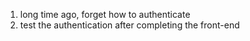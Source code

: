 1. long time ago, forget how to authenticate
2. test the authentication after completing the front-end